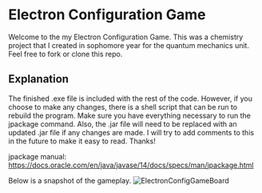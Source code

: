 # Electron Configuration Game

Welcome to the my Electron Configuration Game. This was a chemistry project that I created in sophomore year for the quantum mechanics unit. Feel free to fork or clone this repo.

## Explanation

The finished .exe file is included with the rest of the code. However, if you choose to make any changes, there is a shell script that can be run to rebuild the program. Make sure you have everything necessary to run the jpackage command. Also, the .jar file will need to be replaced with an updated .jar file if any changes are made. I will try to add comments to this in the future to make it easy to read. Thanks!

jpackage manual: https://docs.oracle.com/en/java/javase/14/docs/specs/man/jpackage.html


Below is a snapshot of the gameplay.
![ElectronConfigGameBoard](https://user-images.githubusercontent.com/55303312/198907284-5ee5a04d-5c67-4625-9f7b-ed58ae320254.PNG)
